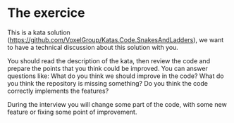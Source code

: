 # The exercice
This is a kata solution (https://github.com/VoxelGroup/Katas.Code.SnakesAndLadders), we want to have a technical discussion about this solution with you.

You should read the description of the kata, then review the code and prepare the points that you think could be improved. You can answer questions like:
What do you think we should improve in the code?
What do you think the repository is missing something?
Do you think the code correctly implements the features?

During the interview you will change some part of the code, with some new feature or fixing some point of improvement.
